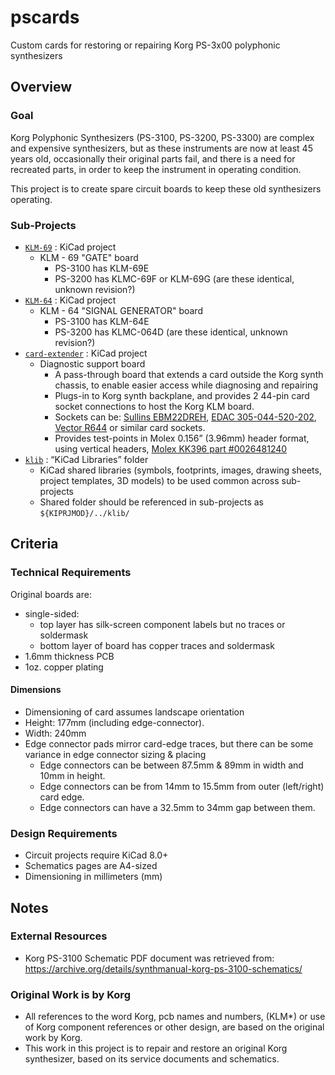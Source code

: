 # pscards
Custom cards for restoring or repairing Korg PS-3x00 polyphonic synthesizers

## Overview

### Goal
Korg Polyphonic Synthesizers (PS-3100, PS-3200, PS-3300) are complex and expensive synthesizers, but as these instruments are now at least 45 years old, occasionally their original parts fail, and there is a need for recreated parts, in order to keep the instrument in operating condition.

This project is to create spare circuit boards to keep these old synthesizers operating.


### Sub-Projects
- [`KLM-69`](KLM-69) : KiCad project
	-	KLM - 69 "GATE" board
		-	PS-3100 has KLM-69E
		-	PS-3200 has KLMC-69F or KLM-69G  (are these identical, unknown revision?)
- [`KLM-64`](KLM-64) : KiCad project
	-	KLM - 64 "SIGNAL GENERATOR" board
		-	PS-3100 has KLM-64E
		-	PS-3200 has KLMC-064D  (are these identical, unknown revision?)
- [`card-extender`](card-extender) : KiCad project
	-	Diagnostic support board
		-	A pass-through board that extends a card outside the Korg synth chassis, to enable easier access while diagnosing and repairing
		-	Plugs-in to Korg synth backplane, and provides 2 44-pin card socket connections to host the Korg KLM board.
		-	Sockets can be: [Sullins EBM22DREH](https://www.sullinscorp.com/product/?pn=EBM22DREH), [EDAC 305-044-520-202](https://edac.net/series/305?search_part=305-044-520-202), [Vector R644](https://www.vectorelect.com/connector-card-edge.html) or similar card sockets.
		-	Provides test-points in Molex 0.156” (3.96mm) header format, using vertical headers, [Molex KK396 part #0026481240](https://www.molex.com/en-us/products/part-detail/26481240)
- [`klib`](klib) : “KiCad Libraries” folder
	-	KiCad shared libraries (symbols, footprints, images, drawing sheets, project templates, 3D models) to be used common across sub-projects
	-	Shared folder should be referenced in sub-projects as `${KIPRJMOD}/../klib/`


## Criteria

### Technical Requirements
Original boards are:
- single-sided:
  - top layer has silk-screen component labels but no traces or soldermask
  - bottom layer of board has copper traces and soldermask
- 1.6mm thickness PCB
- 1oz. copper plating
	
#### Dimensions
- Dimensioning of card assumes landscape orientation
- Height: 177mm  (including edge-connector).
- Width: 240mm
- Edge connector pads mirror card-edge traces, but there can be some variance in edge connector sizing & placing
	- Edge connectors can be between 87.5mm & 89mm in width and 10mm in height.
	- Edge connectors can be from 14mm to 15.5mm from outer (left/right) card edge.
	- Edge connectors can have a 32.5mm to 34mm gap between them.



### Design Requirements
- Circuit projects require KiCad 8.0+
- Schematics pages are A4-sized
- Dimensioning in millimeters (mm)


## Notes

### External Resources
- Korg PS-3100 Schematic PDF document was retrieved from: https://archive.org/details/synthmanual-korg-ps-3100-schematics/

### Original Work is by Korg
- All references to the word Korg, pcb names and numbers, (KLM*) or use of Korg component references or other design, are based on the original work by Korg.
- This work in this project is to repair and restore an original Korg synthesizer, based on its service documents and schematics.

